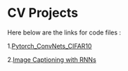 # CV Projects

Here below are the links for code files :

1.[Pytorch_ConvNets_CIFAR10](https://github.com/yaofengdong/CV_Projects/blob/master/ConvNet_PyTorch.py)

2.[Image Captioning with RNNs](https://github.com/yaofengdong/CV_Projects/blob/master/ImageCaptioningwithRNNs.py)